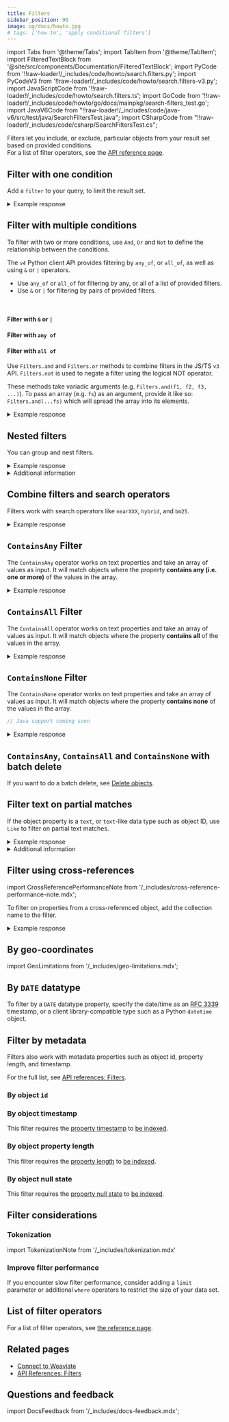 ```yaml
---
title: Filters
sidebar_position: 90
image: og/docs/howto.jpg
# tags: ['how to', 'apply conditional filters']
---
```


import Tabs from '@theme/Tabs';
import TabItem from '@theme/TabItem';
import FilteredTextBlock from '@site/src/components/Documentation/FilteredTextBlock';
import PyCode from '!!raw-loader!/\_includes/code/howto/search.filters.py';
import PyCodeV3 from '!!raw-loader!/\_includes/code/howto/search.filters-v3.py';
import JavaScriptCode from '!!raw-loader!/\_includes/code/howto/search.filters.ts';
import GoCode from '!!raw-loader!/\_includes/code/howto/go/docs/mainpkg/search-filters_test.go';
import JavaV6Code from "!!raw-loader!/\_includes/code/java-v6/src/test/java/SearchFiltersTest.java";
import CSharpCode from "!!raw-loader!/\_includes/code/csharp/SearchFiltersTest.cs";

Filters let you include, or exclude, particular objects from your result set based on provided conditions.<br/>
For a list of filter operators, see the [API reference page](../api/graphql/filters.md#filter-structure).

## Filter with one condition

Add a `filter` to your query, to limit the result set.

<Tabs className="code" groupId="languages">
  <TabItem value="py" label="Python">
    <FilteredTextBlock
      text={PyCode}
      startMarker="# SingleFilterPython"
      endMarker="# END SingleFilterPython"
      language="python"
    />
  </TabItem>
  <TabItem value="ts" label="JavaScript/TypeScript">
    <FilteredTextBlock
      text={JavaScriptCode}
      startMarker="// searchSingleFilter"
      endMarker="// END searchSingleFilter"
      language="ts"
    />
  </TabItem>
  <TabItem value="go" label="Go">
    <FilteredTextBlock
      text={GoCode}
      startMarker="// START SingleFilter"
      endMarker="// END SingleFilter"
      language="gonew"
    />
  </TabItem>
  <TabItem value="java6" label="Java v6 (Beta)">
    <FilteredTextBlock
      text={JavaV6Code}
      startMarker="// START SingleFilter"
      endMarker="// END SingleFilter"
      language="java"
    />
  </TabItem>
  <TabItem value="csharp" label="C# (Beta)">
    <FilteredTextBlock
      text={CSharpCode}
      startMarker="// START SingleFilter"
      endMarker="// END SingleFilter"
      language="csharp"
    />
  </TabItem>
  <TabItem value="graphql" label="GraphQL">
    <FilteredTextBlock
      text={PyCodeV3}
      startMarker="# SingleFilterGraphQL"
      endMarker="# END SingleFilterGraphQL"
      language="graphql"
    />
  </TabItem>
</Tabs>

<details>
  <summary>Example response</summary>

The output is like this:

<FilteredTextBlock
  text={PyCodeV3}
  startMarker="# Expected SingleFilter results"
  endMarker="# END Expected SingleFilter results"
  language="json"
/>

</details>

## Filter with multiple conditions

To filter with two or more conditions, use `And`, `Or` and `Not` to define the relationship between the conditions.

<Tabs className="code" groupId="languages">
  <TabItem value="py" label="Python">

The `v4` Python client API provides filtering by `any_of`, or `all_of`, as well as using `&` or `|` operators.
<br/>

  <ul>
    <li>Use <code>any_of</code> or <code>all_of</code> for filtering by any, or all of a list of provided filters.</li>
    <li>Use <code>&</code> or <code>|</code> for filtering by pairs of provided filters.</li>
  </ul>

  <br/>

#### Filter with `&` or `|`

<FilteredTextBlock
    text={PyCode}
    startMarker="# MultipleFiltersAndPython"
    endMarker="# END MultipleFiltersAndPython"
    language="python"
  />

#### Filter with `any of`

<FilteredTextBlock
    text={PyCode}
    startMarker="# MultipleFiltersAnyOfPython"
    endMarker="# END MultipleFiltersAnyOfPython"
    language="python"
  />

#### Filter with `all of`

<FilteredTextBlock
    text={PyCode}
    startMarker="# MultipleFiltersAllOfPython"
    endMarker="# END MultipleFiltersAllOfPython"
    language="python"
  />

  </TabItem>
  <TabItem value="ts" label="JavaScript/TypeScript">

  Use `Filters.and` and `Filters.or` methods to combine filters in the JS/TS `v3` API. `Filters.not` is used to negate a filter using the logical NOT operator.
  <br/>

These methods take variadic arguments (e.g. `Filters.and(f1, f2, f3, ...)`). To pass an array (e.g. `fs`) as an argument, provide it like so: `Filters.and(...fs)` which will spread the array into its elements.
<br/>

<FilteredTextBlock
    text={JavaScriptCode}
    startMarker="// searchMultipleFiltersAnd"
    endMarker="// END searchMultipleFiltersAnd"
    language="ts"
  />
</TabItem>
<TabItem value="go" label="Go">
<FilteredTextBlock
      text={GoCode}
      startMarker="// START MultipleFiltersAnd"
      endMarker="// END MultipleFiltersAnd"
      language="gonew"
    />
</TabItem>
<TabItem value="java6" label="Java v6 (Beta)">
<FilteredTextBlock
      text={JavaV6Code}
      startMarker="// START MultipleFiltersAnd"
      endMarker="// END MultipleFiltersAnd"
      language="java"
    />
</TabItem>
  <TabItem value="csharp" label="C# (Beta)">
    <FilteredTextBlock
      text={CSharpCode}
      startMarker="// START MultipleFiltersAnd"
      endMarker="// END MultipleFiltersAnd"
      language="csharp"
    />
  </TabItem>
<TabItem value="graphql" label="GraphQL">
<FilteredTextBlock
      text={PyCodeV3}
      startMarker="# MultipleFiltersAndGraphQL"
      endMarker="# END MultipleFiltersAndGraphQL"
      language="graphql"
    />
</TabItem>
</Tabs>

<details>
  <summary>Example response</summary>

The output is like this:

<FilteredTextBlock
  text={PyCodeV3}
  startMarker="# Expected MultipleFiltersAnd results"
  endMarker="# END Expected MultipleFiltersAnd results"
  language="json"
/>

</details>

## Nested filters

You can group and nest filters.

<Tabs className="code" groupId="languages">
  <TabItem value="py" label="Python">
    <FilteredTextBlock
      text={PyCode}
      startMarker="# MultipleFiltersNestedPython"
      endMarker="# END MultipleFiltersNestedPython"
      language="python"
    />
  </TabItem>
  <TabItem value="ts" label="JavaScript/TypeScript">
    <FilteredTextBlock
      text={JavaScriptCode}
      startMarker="// searchMultipleFiltersNested"
      endMarker="// END searchMultipleFiltersNested"
      language="ts"
    />
  </TabItem>
  <TabItem value="go" label="Go">
    <FilteredTextBlock
      text={GoCode}
      startMarker="// START MultipleFiltersNested"
      endMarker="// END MultipleFiltersNested"
      language="gonew"
    />
  </TabItem>
  <TabItem value="java6" label="Java v6 (Beta)">
    <FilteredTextBlock
      text={JavaV6Code}
      startMarker="// START MultipleFiltersNested"
      endMarker="// END MultipleFiltersNested"
      language="java"
    />
  </TabItem>
  <TabItem value="csharp" label="C# (Beta)">
    <FilteredTextBlock
      text={CSharpCode}
      startMarker="// START MultipleFiltersNested"
      endMarker="// END MultipleFiltersNested"
      language="csharp"
    />
  </TabItem>
  <TabItem value="graphql" label="GraphQL">
    <FilteredTextBlock
      text={PyCodeV3}
      startMarker="# MultipleFiltersNestedGraphQL"
      endMarker="# END MultipleFiltersNestedGraphQL"
      language="graphql"
    />
  </TabItem>
</Tabs>

<details>
  <summary>Example response</summary>

The output is like this:

<FilteredTextBlock
  text={PyCodeV3}
  startMarker="# Expected MultipleFiltersNested results"
  endMarker="# END Expected MultipleFiltersNested results"
  language="json"
/>

</details>

<details>
  <summary>
    Additional information
  </summary>

To create a nested filter, follow these steps.

- Set the outer `operator` equal to `And` or `Or`.
- Add `operands`.
- Inside an `operand` expression, set `operator` equal to `And` or `Or` to add the nested group.
- Add `operands` to the nested group as needed.

</details>

## Combine filters and search operators

Filters work with search operators like `nearXXX`, `hybrid`, and `bm25`.

<Tabs className="code" groupId="languages">
  <TabItem value="py" label="Python">
    <FilteredTextBlock
      text={PyCode}
      startMarker="# SingleFilterNearTextPython"
      endMarker="# END SingleFilterNearTextPython"
      language="python"
    />
  </TabItem>
  <TabItem value="ts" label="JavaScript/TypeScript">
    <FilteredTextBlock
      text={JavaScriptCode}
      startMarker="// searchFilterNearText"
      endMarker="// END searchFilterNearText"
      language="ts"
    />
  </TabItem>
  <TabItem value="go" label="Go">
    <FilteredTextBlock
      text={GoCode}
      startMarker="// START searchFilterNearText"
      endMarker="// END searchFilterNearText"
      language="gonew"
    />
  </TabItem>
  <TabItem value="java6" label="Java v6 (Beta)">
    <FilteredTextBlock
      text={JavaV6Code}
      startMarker="// START NearTextSingleFilter"
      endMarker="// END NearTextSingleFilter"
      language="java"
    />
  </TabItem>
  <TabItem value="csharp" label="C# (Beta)">
    <FilteredTextBlock
      text={CSharpCode}
      startMarker="// START NearTextSingleFilter"
      endMarker="// END NearTextSingleFilter"
      language="csharp"
    />
  </TabItem>
  <TabItem value="graphql" label="GraphQL">
    <FilteredTextBlock
      text={PyCodeV3}
      startMarker="# SingleFilterNearTextGraphQL"
      endMarker="# END SingleFilterNearTextGraphQL"
      language="graphql"
    />
  </TabItem>
</Tabs>

<details>
  <summary>Example response</summary>

The output is like this:

<FilteredTextBlock
  text={PyCodeV3}
  startMarker="# Expected SingleFilterNearText results"
  endMarker="# END Expected SingleFilterNearText results"
  language="json"
/>

</details>

## `ContainsAny` Filter

The `ContainsAny` operator works on text properties and take an array of values as input. It will match objects where the property **contains any (i.e. one or more)** of the values in the array.

<Tabs className="code" groupId="languages">
  <TabItem value="py" label="Python">
    <FilteredTextBlock
      text={PyCode}
      startMarker="# ContainsAnyFilter"
      endMarker="# END ContainsAnyFilter"
      language="python"
    />
  </TabItem>
  <TabItem value="ts" label="JavaScript/TypeScript">
    <FilteredTextBlock
      text={JavaScriptCode}
      startMarker="// ContainsAnyFilter"
      endMarker="// END ContainsAnyFilter"
      language="ts"
    />
  </TabItem>
  <TabItem value="go" label="Go">
    <FilteredTextBlock
      text={GoCode}
      startMarker="// START ContainsAnyFilter"
      endMarker="// END ContainsAnyFilter"
      language="gonew"
    />
  </TabItem>
  <TabItem value="java6" label="Java v6 (Beta)">
    <FilteredTextBlock
      text={JavaV6Code}
      startMarker="// START ContainsAnyFilter"
      endMarker="// END ContainsAnyFilter"
      language="java"
    />
  </TabItem>
  <TabItem value="csharp" label="C# (Beta)">
    <FilteredTextBlock
      text={CSharpCode}
      startMarker="// START ContainsAnyFilter"
      endMarker="// END ContainsAnyFilter"
      language="csharp"
    />
  </TabItem>
  <TabItem value="graphql" label="GraphQL">
    <FilteredTextBlock
      text={PyCodeV3}
      startMarker="# GraphQLContainsAnyFilter"
      endMarker="# END GraphQLContainsAnyFilter"
      language="graphql"
    />
  </TabItem>
</Tabs>

<details>
  <summary>Example response</summary>

The output is like this:

<FilteredTextBlock
  text={PyCodeV3}
  startMarker="# Expected ContainsAnyFilter results"
  endMarker="# END Expected ContainsAnyFilter results"
  language="json"
/>

</details>

## `ContainsAll` Filter

The `ContainsAll` operator works on text properties and take an array of values as input. It will match objects where the property **contains all** of the values in the array.

<Tabs className="code" groupId="languages">
  <TabItem value="py" label="Python">
    <FilteredTextBlock
      text={PyCode}
      startMarker="# ContainsAllFilter"
      endMarker="# END ContainsAllFilter"
      language="python"
    />
  </TabItem>
  <TabItem value="ts" label="JavaScript/TypeScript">
    <FilteredTextBlock
      text={JavaScriptCode}
      startMarker="// ContainsAllFilter"
      endMarker="// END ContainsAllFilter"
      language="ts"
    />
  </TabItem>
  <TabItem value="go" label="Go">
    <FilteredTextBlock
      text={GoCode}
      startMarker="// START ContainsAllFilter"
      endMarker="// END ContainsAllFilter"
      language="gonew"
    />
  </TabItem>
  <TabItem value="java6" label="Java v6 (Beta)">
    <FilteredTextBlock
      text={JavaV6Code}
      startMarker="// START ContainsAllFilter"
      endMarker="// END ContainsAllFilter"
      language="java"
    />
  </TabItem>
  <TabItem value="csharp" label="C# (Beta)">
    <FilteredTextBlock
      text={CSharpCode}
      startMarker="// START ContainsAllFilter"
      endMarker="// END ContainsAllFilter"
      language="csharp"
    />
  </TabItem>
  <TabItem value="graphql" label="GraphQL">
    <FilteredTextBlock
      text={PyCodeV3}
      startMarker="# GraphQLContainsAllFilter"
      endMarker="# END GraphQLContainsAllFilter"
      language="graphql"
    />
  </TabItem>
</Tabs>

<details>
  <summary>Example response</summary>

The output is like this:

<FilteredTextBlock
  text={PyCodeV3}
  startMarker="# Expected ContainsAllFilter results"
  endMarker="# END Expected ContainsAllFilter results"
  language="json"
/>

</details>

## `ContainsNone` Filter

The `ContainsNone` operator works on text properties and take an array of values as input. It will match objects where the property **contains none** of the values in the array.

<Tabs className="code" groupId="languages">
  <TabItem value="py" label="Python">
    <FilteredTextBlock
      text={PyCode}
      startMarker="# START ContainsNoneFilter"
      endMarker="# END ContainsNoneFilter"
      language="python"
    />
  </TabItem>
  <TabItem value="ts" label="JavaScript/TypeScript">
    <FilteredTextBlock
      text={JavaScriptCode}
      startMarker="// START ContainsNoneFilter"
      endMarker="// END ContainsNoneFilter"
      language="ts"
    />
  </TabItem>
  <TabItem value="go" label="Go">
    <FilteredTextBlock
      text={GoCode}
      startMarker="// START ContainsNoneFilter"
      endMarker="// END ContainsNoneFilter"
      language="gonew"
    />
  </TabItem>
  <TabItem value="java6" label="Java v6 (Beta)">
    <FilteredTextBlock
      text={JavaV6Code}
      startMarker="// START ContainsNoneFilter"
      endMarker="// END ContainsNoneFilter"
      language="java"
    />
  </TabItem>
  <TabItem value="java" label="Java">

```java
// Java support coming soon
```

  </TabItem>
  <TabItem value="csharp" label="C# (Beta)">
    <FilteredTextBlock
      text={CSharpCode}
      startMarker="// START ContainsNoneFilter"
      endMarker="// END ContainsNoneFilter"
      language="csharp"
    />
  </TabItem>
</Tabs>

<details>
  <summary>Example response</summary>

The output is like this:

```json
{
  "data": {
    "Get": {
      "JeopardyQuestion": [
        {
          "answer": "Frank Lloyd Wright",
          "hasCategory": [
            {
              "title": "PEOPLE"
            }
          ],
          "question": "In 1939 this famous architect polished off his Johnson Wax Building in Racine, Wisconsin"
        },
        {
          "answer": "a luffa",
          "hasCategory": [
            {
              "title": "FOOD"
            }
          ],
          "question": "When it's young & tender, this gourd used in the bathtub can be eaten like a squash"
        },
        {
          "answer": "a snail",
          "hasCategory": [
            {
              "title": "SCIENCE & NATURE"
            }
          ],
          "question": "Like an escargot, the abalone is an edible one of these gastropods"
        }
      ]
    }
  }
}
```

</details>

## `ContainsAny`, `ContainsAll` and `ContainsNone` with batch delete

If you want to do a batch delete, see [Delete objects](../manage-objects/delete.mdx#containsany--containsall--containsnone).

## Filter text on partial matches

If the object property is a `text`, or `text`-like data type such as object ID, use `Like` to filter on partial text matches.

<Tabs className="code" groupId="languages">
  <TabItem value="py" label="Python">
    <FilteredTextBlock
      text={PyCode}
      startMarker="# LikeFilterPython"
      endMarker="# END LikeFilterPython"
      language="python"
    />
  </TabItem>
  <TabItem value="ts" label="JavaScript/TypeScript">
    <FilteredTextBlock
      text={JavaScriptCode}
      startMarker="// searchLikeFilter"
      endMarker="// END searchLikeFilter"
      language="ts"
    />
  </TabItem>
  <TabItem value="go" label="Go">
    <FilteredTextBlock
      text={GoCode}
      startMarker="// START LikeFilter"
      endMarker="// END LikeFilter"
      language="gonew"
    />
  </TabItem>
  <TabItem value="java6" label="Java v6 (Beta)">
    <FilteredTextBlock
      text={JavaV6Code}
      startMarker="// START LikeFilter"
      endMarker="// END LikeFilter"
      language="java"
    />
  </TabItem>
  <TabItem value="csharp" label="C# (Beta)">
    <FilteredTextBlock
      text={CSharpCode}
      startMarker="// START LikeFilter"
      endMarker="// END LikeFilter"
      language="csharp"
    />
  </TabItem>
  <TabItem value="graphql" label="GraphQL">
    <FilteredTextBlock
      text={PyCodeV3}
      startMarker="# LikeFilterGraphQL"
      endMarker="# END LikeFilterGraphQL"
      language="graphql"
    />
  </TabItem>
</Tabs>

<details>
  <summary>Example response</summary>

The output is like this:

<FilteredTextBlock
  text={PyCodeV3}
  startMarker="# Expected LikeFilter results"
  endMarker="# END Expected LikeFilter results"
  language="json"
/>

</details>

<details>
  <summary>
    Additional information
  </summary>

The `*` wildcard operator matches zero or more characters. The `?` operator matches exactly one character.
<br/>

Currently, the `Like` filter is not able to match wildcard characters (`?` and `*`) as literal characters ([read more](../api/graphql/filters.md#wildcard-literal-matches-with-like)).

</details>

## Filter using cross-references

import CrossReferencePerformanceNote from '/\_includes/cross-reference-performance-note.mdx';

<CrossReferencePerformanceNote />

To filter on properties from a cross-referenced object, add the collection name to the filter.

<Tabs className="code" groupId="languages">
  <TabItem value="py" label="Python">
    <FilteredTextBlock
      text={PyCode}
      startMarker="# CrossReferencePython"
      endMarker="# END CrossReferencePython"
      language="python"
    />
  </TabItem>
  <TabItem value="ts" label="JavaScript/TypeScript">
    <FilteredTextBlock
      text={JavaScriptCode}
      startMarker="// searchCrossReference"
      endMarker="// END searchCrossReference"
      language="ts"
    />
  </TabItem>
  <TabItem value="go" label="Go">
    <FilteredTextBlock
      text={GoCode}
      startMarker="// START CrossReference"
      endMarker="// END CrossReference"
      language="gonew"
    />
  </TabItem>
  <TabItem value="java6" label="Java v6 (Beta)">
    <FilteredTextBlock
      text={JavaV6Code}
      startMarker="// START CrossReference"
      endMarker="// END CrossReference"
      language="java"
    />
  </TabItem>
  <TabItem value="csharp" label="C# (Beta)">
    <FilteredTextBlock
      text={CSharpCode}
      startMarker="// START CrossReference"
      endMarker="// END CrossReference"
      language="csharp"
    />
  </TabItem>
  <TabItem value="graphql" label="GraphQL">
    <FilteredTextBlock
      text={PyCodeV3}
      startMarker="# CrossReferenceGraphQL"
      endMarker="# END CrossReferenceGraphQL"
      language="graphql"
    />
  </TabItem>
</Tabs>

<details>
  <summary>Example response</summary>

The output is like this:

<FilteredTextBlock
  text={PyCodeV3}
  startMarker="# Expected CrossReferencePython results"
  endMarker="# END Expected CrossReferencePython results"
  language="json"
/>

</details>

## By geo-coordinates

import GeoLimitations from '/\_includes/geo-limitations.mdx';

<GeoLimitations/>

<Tabs className="code" groupId="languages">
  <TabItem value="py" label="Python">
    <FilteredTextBlock
      text={PyCode}
      startMarker="# START FilterbyGeolocation"
      endMarker="# END FilterbyGeolocation"
      language="python"
    />
  </TabItem>
  <TabItem value="ts" label="JavaScript/TypeScript">
    <FilteredTextBlock
      text={JavaScriptCode}
      startMarker="// FilterbyGeolocation"
      endMarker="// END FilterbyGeolocation"
      language="ts"
    />
  </TabItem>
  <TabItem value="go" label="Go">
    <FilteredTextBlock
      text={GoCode}
      startMarker="// START FilterbyGeolocation"
      endMarker="// END FilterbyGeolocation"
      language="gonew"
    />
  </TabItem>
  <TabItem value="java6" label="Java v6 (Beta)">
    <FilteredTextBlock
      text={JavaV6Code}
      startMarker="// START FilterbyGeolocation"
      endMarker="// END FilterbyGeolocation"
      language="java"
    />
  </TabItem>
  <TabItem value="csharp" label="C# (Beta)">
    <FilteredTextBlock
      text={CSharpCode}
      startMarker="// START FilterbyGeolocation"
      endMarker="// END FilterbyGeolocation"
      language="csharp"
    />
  </TabItem>
  <TabItem value="graphql" label="GraphQL">
    <FilteredTextBlock
      text={PyCodeV3}
      startMarker="# START GQLFilterbyGeolocation"
      endMarker="# END GQLFilterbyGeolocation"
      language="graphql"
    />
  </TabItem>
</Tabs>

## By `DATE` datatype

To filter by a `DATE` datatype property, specify the date/time as an [RFC 3339](https://datatracker.ietf.org/doc/rfc3339/) timestamp, or a client library-compatible type such as a Python `datetime` object.

<Tabs className="code" groupId="languages">
  <TabItem value="py" label="Python">
    <FilteredTextBlock
      text={PyCode}
      startMarker="# START FilterByDateDatatype"
      endMarker="# END FilterByDateDatatype"
      language="python"
    />
  </TabItem>
  <TabItem value="ts" label="JavaScript/TypeScript">
    <FilteredTextBlock
      text={JavaScriptCode}
      startMarker="// FilterByDateDatatype"
      endMarker="// END FilterByDateDatatype"
      language="ts"
    />
  </TabItem>
  <TabItem value="go" label="Go">
    <FilteredTextBlock
      text={GoCode}
      startMarker="// START FilterByDateDatatype"
      endMarker="// END FilterByDateDatatype"
      language="gonew"
    />
  </TabItem>
  <TabItem value="java6" label="Java v6 (Beta)">
    <FilteredTextBlock
      text={JavaV6Code}
      startMarker="// START FilterByDateDatatype"
      endMarker="// END FilterByDateDatatype"
      language="java"
    />
  </TabItem>
  <TabItem value="csharp" label="C# (Beta)">
    <FilteredTextBlock
      text={CSharpCode}
      startMarker="// START FilterByDateDatatype"
      endMarker="// END FilterByDateDatatype"
      language="csharp"
    />
  </TabItem>
</Tabs>

## Filter by metadata

Filters also work with metadata properties such as object id, property length, and timestamp.

For the full list, see [API references: Filters](../api/graphql/filters.md#special-cases).

### By object `id`

<Tabs className="code" groupId="languages">
  <TabItem value="py" label="Python">
    <FilteredTextBlock
      text={PyCode}
      startMarker="# START FilterById"
      endMarker="# END FilterById"
      language="python"
    />
  </TabItem>
  <TabItem value="ts" label="JavaScript/TypeScript">
    <FilteredTextBlock
      text={JavaScriptCode}
      startMarker="// filterById"
      endMarker="// END filterById"
      language="ts"
    />
  </TabItem>
  <TabItem value="go" label="Go">
    <FilteredTextBlock
      text={GoCode}
      startMarker="// START FilterById"
      endMarker="// END FilterById"
      language="gonew"
    />
  </TabItem>
  <TabItem value="java6" label="Java v6 (Beta)">
    <FilteredTextBlock
      text={JavaV6Code}
      startMarker="// START FilterById"
      endMarker="// END FilterById"
      language="java"
    />
  </TabItem>
  <TabItem value="csharp" label="C# (Beta)">
    <FilteredTextBlock
      text={CSharpCode}
      startMarker="// START FilterById"
      endMarker="// END FilterById"
      language="csharp"
    />
  </TabItem>
  <TabItem value="graphql" label="GraphQL">
    <FilteredTextBlock
      text={PyCodeV3}
      startMarker="# GQLFilterById"
      endMarker="# END GQLFilterById"
      language="graphql"
    />
  </TabItem>
</Tabs>

### By object timestamp

This filter requires the [property timestamp](../config-refs/indexing/inverted-index.mdx#indextimestamps) to [be indexed](../manage-collections/inverted-index.mdx#set-inverted-index-parameters).

<Tabs className="code" groupId="languages">
  <TabItem value="py" label="Python">
    <FilteredTextBlock
      text={PyCode}
      startMarker="# START FilterByTimestamp"
      endMarker="# END FilterByTimestamp"
      language="python"
    />
  </TabItem>
  <TabItem value="ts" label="JavaScript/TypeScript">
    <FilteredTextBlock
      text={JavaScriptCode}
      startMarker="// FilterByTimestamp"
      endMarker="// END FilterByTimestamp"
      language="ts"
    />
  </TabItem>
   <TabItem value="ts" label="JavaScript/TypeScript">
    <FilteredTextBlock
      text={JavaScriptCodeLegacy}
      startMarker="// FilterByTimestamp"
      endMarker="// END FilterByTimestamp"
      language="ts"
    />
  </TabItem>
  <TabItem value="go" label="Go">
    <FilteredTextBlock
      text={GoCode}
      startMarker="// START FilterByTimestamp"
      endMarker="// END FilterByTimestamp"
      language="gonew"
    />
  </TabItem>
  <TabItem value="java6" label="Java v6 (Beta)">
    <FilteredTextBlock
      text={JavaV6Code}
      startMarker="// START FilterByTimestamp"
      endMarker="// END FilterByTimestamp"
      language="java"
    />
  </TabItem>
  <TabItem value="csharp" label="C# (Beta)">
    <FilteredTextBlock
      text={CSharpCode}
      startMarker="// START FilterByTimestamp"
      endMarker="// END FilterByTimestamp"
      language="csharp"
    />
  </TabItem>
  <TabItem value="graphql" label="GraphQL">
    <FilteredTextBlock
      text={PyCodeV3}
      startMarker="# GQLFilterByTimestamp"
      endMarker="# END GQLFilterByTimestamp"
      language="graphql"
    />
  </TabItem>
</Tabs>

### By object property length

This filter requires the [property length](../config-refs/indexing/inverted-index.mdx#indexpropertylength) to [be indexed](../manage-collections/inverted-index.mdx#set-inverted-index-parameters).

<Tabs className="code" groupId="languages">
  <TabItem value="py" label="Python">
    <FilteredTextBlock
      text={PyCode}
      startMarker="# START FilterByPropertyLength"
      endMarker="# END FilterByPropertyLength"
      language="python"
    />
  </TabItem>
  <TabItem value="ts" label="JavaScript/TypeScript">
    <FilteredTextBlock
      text={JavaScriptCode}
      startMarker="// FilterByPropertyLength"
      endMarker="// END FilterByPropertyLength"
      language="ts"
    />
  </TabItem>
  <TabItem value="go" label="Go">
    <FilteredTextBlock
      text={GoCode}
      startMarker="// START FilterByPropertyLength"
      endMarker="// END FilterByPropertyLength"
      language="gonew"
    />
  </TabItem>
  <TabItem value="java6" label="Java v6 (Beta)">
    <FilteredTextBlock
      text={JavaV6Code}
      startMarker="// START FilterByPropertyLength"
      endMarker="// END FilterByPropertyLength"
      language="java"
    />
  </TabItem>
  <TabItem value="csharp" label="C# (Beta)">
    <FilteredTextBlock
      text={CSharpCode}
      startMarker="// START FilterByPropertyLength"
      endMarker="// END FilterByPropertyLength"
      language="csharp"
    />
  </TabItem>
  <TabItem value="graphql" label="GraphQL">
    <FilteredTextBlock
      text={PyCodeV3}
      startMarker="# GQLFilterByPropertyLength"
      endMarker="# END GQLFilterByPropertyLength"
      language="graphql"
    />
  </TabItem>
</Tabs>

### By object null state

This filter requires the [property null state](../config-refs/indexing/inverted-index.mdx#indexnullstate) to [be indexed](../manage-collections/inverted-index.mdx#set-inverted-index-parameters).

<Tabs className="code" groupId="languages">
  <TabItem value="py" label="Python">
    <FilteredTextBlock
      text={PyCode}
      startMarker="# START FilterByPropertyNullState"
      endMarker="# END FilterByPropertyNullState"
      language="python"
    />
  </TabItem>
  <TabItem value="ts" label="JavaScript/TypeScript">
    <FilteredTextBlock
      text={JavaScriptCode}
      startMarker="// FilterByPropertyNullState"
      endMarker="// END FilterByPropertyNullState"
      language="ts"
    />
  </TabItem>
  <TabItem value="go" label="Go">
    <FilteredTextBlock
      text={GoCode}
      startMarker="// START FilterByPropertyNullState"
      endMarker="// END FilterByPropertyNullState"
      language="gonew"
    />
  </TabItem>
  <TabItem value="java6" label="Java v6 (Beta)">
    <FilteredTextBlock
      text={JavaV6Code}
      startMarker="// START FilterByPropertyNullState"
      endMarker="// END FilterByPropertyNullState"
      language="java"
    />
  </TabItem>
  <TabItem value="csharp" label="C# (Beta)">
    <FilteredTextBlock
      text={CSharpCode}
      startMarker="// START FilterByPropertyNullState"
      endMarker="// END FilterByPropertyNullState"
      language="csharp"
    />
  </TabItem>
  <TabItem value="graphql" label="GraphQL">
    <FilteredTextBlock
      text={PyCodeV3}
      startMarker="# GQLFilterByPropertyNullState"
      endMarker="# END GQLFilterByPropertyNullState"
      language="graphql"
    />
  </TabItem>
</Tabs>

## Filter considerations

### Tokenization

import TokenizationNote from '/\_includes/tokenization.mdx'

<TokenizationNote />

### Improve filter performance

If you encounter slow filter performance, consider adding a `limit` parameter or additional `where` operators to restrict the size of your data set.

## List of filter operators

For a list of filter operators, see [the reference page](../api/graphql/filters.md#filter-structure).

## Related pages

- [Connect to Weaviate](/weaviate/connections/index.mdx)
- [API References: Filters](../api/graphql/filters.md)

## Questions and feedback

import DocsFeedback from '/\_includes/docs-feedback.mdx';

<DocsFeedback/>
